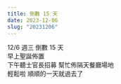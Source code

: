 ```yaml
---
title: 倒數 15 天
date: 2023-12-06
slug: "20231206"
---
```


12/6 週三 倒數 15 天\
早上聖誕佈置\
下午聽士官長招募 幫忙佈隔天餐廳場地\
輕鬆啦 順順的一天就過去了
